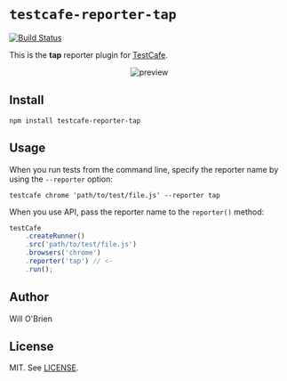 # `testcafe-reporter-tap`
[![Build Status](https://travis-ci.org/willscripted/testcafe-reporter-tap.svg)](https://travis-ci.org/willscripted/testcafe-reporter-tap)

This is the **tap** reporter plugin for [TestCafe](http://devexpress.github.io/testcafe).

<p align="center">
    <img src="https://raw.github.com/willscripted/testcafe-reporter-tap/master/media/preview.png" alt="preview" />
</p>

## Install

```
npm install testcafe-reporter-tap
```

## Usage

When you run tests from the command line, specify the reporter name by using the `--reporter` option:

```
testcafe chrome 'path/to/test/file.js' --reporter tap
```


When you use API, pass the reporter name to the `reporter()` method:

```js
testCafe
    .createRunner()
    .src('path/to/test/file.js')
    .browsers('chrome')
    .reporter('tap') // <-
    .run();
```

## Author

Will O'Brien

## License

MIT. See [LICENSE](https://github.com/willscripted/testcafe-reporter-tap/blob/master/LICENSE).
